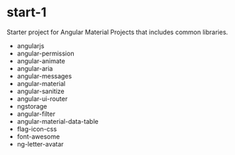 # start-1

Starter project for Angular Material Projects that includes common libraries.

* angularjs
* angular-permission
* angular-animate
* angular-aria
* angular-messages
* angular-material
* angular-sanitize
* angular-ui-router
* ngstorage
* angular-filter
* angular-material-data-table
* flag-icon-css
* font-awesome
* ng-letter-avatar

